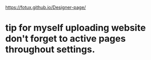 https://fotux.github.io/Designer-page/

# tip for myself uploading website don't forget to active pages throughout settings. 
